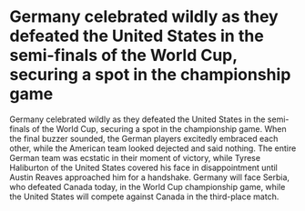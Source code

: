 # Germany celebrated wildly as they defeated the United States in the semi-finals of the World Cup, securing a spot in the championship game 
 Germany celebrated wildly as they defeated the United States in the semi-finals of the World Cup, securing a spot in the championship game. When the final buzzer sounded, the German players excitedly embraced each other, while the American team looked dejected and said nothing. The entire German team was ecstatic in their moment of victory, while Tyrese Haliburton of the United States covered his face in disappointment until Austin Reaves approached him for a handshake. Germany will face Serbia, who defeated Canada today, in the World Cup championship game, while the United States will compete against Canada in the third-place match.